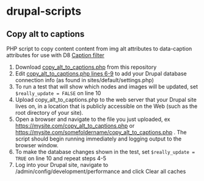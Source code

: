 # drupal-scripts

## Copy alt to captions
PHP script to copy content content from img alt attributes to data-caption attributes for use with D8 [Caption filter](https://www.drupal.org/project/caption_filter)

1. Download [copy_alt_to_captions.php](https://github.com/lizkrznarich/drupal-scripts/blob/master/copy_alt_to_captions.php) from this repository
2. Edit [copy_alt_to_captions.php lines 6-9](https://github.com/lizkrznarich/drupal-scripts/blob/master/copy_alt_to_captions.php#L6) to add your Drupal database connection info (as found in sites/default/settings.php)
3. To run a test that will show which nodes and images will be updated, set ```$really_update = FALSE``` on line 10
4. Upload copy_alt_to_captions.php to the web server that your Drupal site lives on, in a location that is publicly accessible on the Web (such as the root directory of your site).
5. Open a browser and navigate to the file you just uploaded, ex https://mysite.com/copy_alt_to_captions.php or https://mysite.com/somefoldername/copy_alt_to_captions.php . The script should begin running immediately and logging output to the browser window.
7. To make the database changes shown in the test, set ```$really_update = TRUE``` on line 10 and repeat steps 4-5
8. Log into your Drupal site, navigate to /admin/config/development/performance and click Clear all caches
